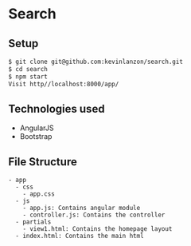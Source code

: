 Search
========

Setup
-----
```sh
$ git clone git@github.com:kevinlanzon/search.git
$ cd search
$ npm start
Visit http//localhost:8000/app/
```

Technologies used
----
- AngularJS
- Bootstrap

File Structure
----------------
```
- app
  - css
    - app.css
  - js
    - app.js: Contains angular module
    - controller.js: Contains the controller
  - partials
    - view1.html: Contains the homepage layout
  - index.html: Contains the main html
```
